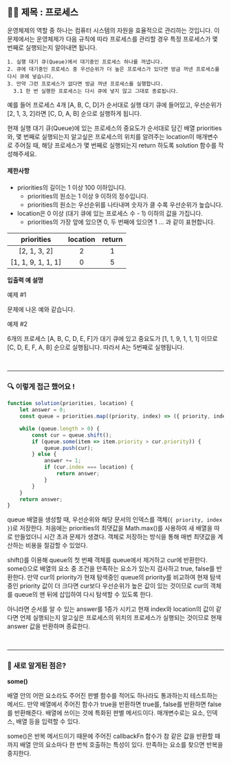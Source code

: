## ✍🏻 제목 : 프로세스
운영체제의 역할 중 하나는 컴퓨터 시스템의 자원을 효율적으로 관리하는 것입니다. 이 문제에서는 운영체제가 다음 규칙에 따라 프로세스를 관리할 경우 특정 프로세스가 몇 번째로 실행되는지 알아내면 됩니다.

```
1. 실행 대기 큐(Queue)에서 대기중인 프로세스 하나를 꺼냅니다.
2. 큐에 대기중인 프로세스 중 우선순위가 더 높은 프로세스가 있다면 방금 꺼낸 프로세스를 다시 큐에 넣습니다.
3. 만약 그런 프로세스가 없다면 방금 꺼낸 프로세스를 실행합니다.
  3.1 한 번 실행한 프로세스는 다시 큐에 넣지 않고 그대로 종료됩니다.
```

예를 들어 프로세스 4개 [A, B, C, D]가 순서대로 실행 대기 큐에 들어있고, 우선순위가 [2, 1, 3, 2]라면 [C, D, A, B] 순으로 실행하게 됩니다.

현재 실행 대기 큐(Queue)에 있는 프로세스의 중요도가 순서대로 담긴 배열 priorities와, 몇 번째로 실행되는지 알고싶은 프로세스의 위치를 알려주는 location이 매개변수로 주어질 때, 해당 프로세스가 몇 번째로 실행되는지 return 하도록 solution 함수를 작성해주세요.

#### 제한사항
- priorities의 길이는 1 이상 100 이하입니다.
    - priorities의 원소는 1 이상 9 이하의 정수입니다.
    - priorities의 원소는 우선순위를 나타내며 숫자가 클 수록 우선순위가 높습니다.
- location은 0 이상 (대기 큐에 있는 프로세스 수 - 1) 이하의 값을 가집니다.
    - priorities의 가장 앞에 있으면 0, 두 번째에 있으면 1 … 과 같이 표현합니다.

|priorities|location|return|
|:------:|:----:|:----:|
|[2, 1, 3, 2]|2|1|
|[1, 1, 9, 1, 1, 1]|0|5|

**입출력 예 설명**

예제 #1

문제에 나온 예와 같습니다.

예제 #2

6개의 프로세스 [A, B, C, D, E, F]가 대기 큐에 있고 중요도가 [1, 1, 9, 1, 1, 1] 이므로 [C, D, E, F, A, B] 순으로 실행됩니다. 따라서 A는 5번째로 실행됩니다.

</br>

---

### 🔍 이렇게 접근 했어요 !

```javascript
function solution(priorities, location) {
    let answer = 0;
    const queue = priorities.map((priority, index) => ({ priority, index }));

    while (queue.length > 0) {
        const cur = queue.shift();
        if (queue.some(item => item.priority > cur.priority)) {
            queue.push(cur);
        } else {
            answer += 1;
            if (cur.index === location) {
                return answer;
            }
        }
    }
    return answer;
}
```
queue 배열을 생성할 때, 우선순위와 해당 문서의 인덱스를 객체(`{ priority, index }`)로 저장한다. 처음에는 priorities의 최댓값을 Math.max()를 사용하여 새 배열을 따로 만들었더니 시간 초과 문제가 생겼다. 객체로 저장하는 방식을 통해 매번 최댓값을 계산하는 비용을 절감할 수 있었다.

shift()를 이용해 queue의 첫 번째 객체를 queue에서 제거하고 cur에 반환한다. some()으로 배열의 요소 중 조건을 만족하는 요소가 있는지 검사하고 true, false를 반환한다. 만약 cur의 priority가 현재 탐색중인 queue의 priority를 비교하여 현재 탐색중인 priority 값이 더 크다면 cur보다 우선순위가 높은 값이 있는 것이므로 cur의 객체를 queue의 맨 뒤에 삽입하여 다시 탐색할 수 있도록 한다. 

아니라면 순서를 알 수 있는 answer를 1증가 시키고 현재 index와 location의 값이 같다면 언제 실행되는지 알고싶은 프로세스의 위치의 프로세스가 실행되는 것이므로 현재 answer 값을 반환하며 종료한다.

</br>

---

### 🎉 새로 알게된 점은?

**some()**

배열 안의 어떤 요소라도 주어진 판별 함수를 적어도 하나라도 통과하는지 테스트하는 메서드. 만약 배열에서 주어진 함수가 true을 반환하면 true를, false를 반환하면 false를 반환해준다. 배열에 쓰이는 것에 특화된 판별 메서드이다. 매개변수로는 요소, 인덱스, 배열 등을 입력할 수 있다.

some()은 반복 메서드이기 때문에 주어진 callbackFn 함수가 참 같은 값을 반환할 때까지 배열 안의 요소마다 한 번씩 호출하는 특성이 있다. 만족하는 요소를 찾으면 반복을 중지한다.